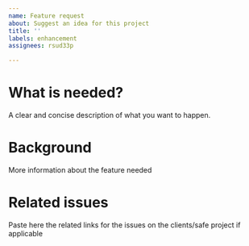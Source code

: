 ```yaml
---
name: Feature request
about: Suggest an idea for this project
title: ''
labels: enhancement
assignees: rsud33p

---
```


# What is needed?
A clear and concise description of what you want to happen.

# Background
More information about the feature needed

# Related issues
Paste here the related links for the issues on the clients/safe project if applicable
